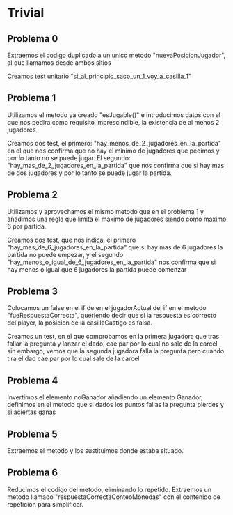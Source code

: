 # Trivial

## Problema 0

Extraemos el codigo duplicado a un unico metodo "nuevaPosicionJugador",
al que llamamos desde ambos sitios

Creamos test unitario "si_al_principio_saco_un_1_voy_a_casilla_1"

## Problema 1

Utilizamos el metodo ya creado "esJugable()" e introducimos datos con el que nos pedira como requisito
imprescindible, la existencia de al menos 2 jugadores

Creamos dos test, el primero: "hay_menos_de_2_jugadores_en_la_partida" en el que nos confirma que 
no hay el minimo de jugadores que pedimos y por lo tanto no se puede jugar. El segundo: "hay_mas_de_2_jugadores_en_la_partida"
que nos confirma que si hay mas de dos jugadores y por lo tanto se puede jugar la partida.

## Problema 2

Utilizamos y aprovechamos el mismo metodo que en el problema 1 y añadimos una regla que limita el maximo
de jugadores siendo como maximo 6 por partida.

Creamos dos test, que nos indica, el primero "hay_mas_de_6_jugadores_en_la_partida" que si hay mas
de 6 jugadores la partida no puede empezar, y el segundo "hay_menos_o_igual_de_6_jugadores_en_la_partida" 
nos confirma que si hay menos o igual que 6 jugadores la partida puede comenzar

## Problema 3 

Colocamos un false en el if de en el jugadorActual del if en el metodo "fueRespuestaCorrecta", queriendo decir
que si la respuesta es correcto del player, la posicion de la casillaCastigo es falsa.

Creamos un test, en el que comprobamos en la primera jugadora que tras fallar la pregunta y lanzar el dado, cae par por lo cual no sale de la carcel
sin embargo, vemos que la segunda jugadora falla la pregunta pero cuando tira el dad cae par por lo cual sale de la carcel

## Problema 4
Invertimos el elemento noGanador añadiendo un elemento Ganador, definimos en el metodo que si dados los puntos
fallas la pregunta pierdes y si aciertas ganas

## Problema 5

Extraemos el metodo y los sustituimos donde estaba situado.

## Problema 6

Reducimos el codigo del metodo, eliminando lo repetido. Extraemos un metodo llamado "respuestaCorrectaConteoMonedas" con 
el contenido de repeticion para simplificar.

